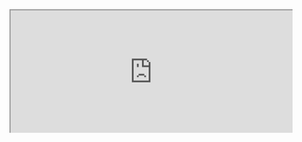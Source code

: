 
<div style=" width: 100%; height:220;overflow: hidden; "><iframe src="https://widget.pkmer.cn/free/ColorfulClock?user=a2e5899e-975e-4457-afd4-ec3ff7dcbc90&font-color=%2300FFFFFF&ring-color-1=%23FFFF00FF&ring-color-2=%233700FFFF&ring-color-3=%23FF0008FF&ring-color-4=%2300FF1AFF&lang=zh-cn" allow="fullscreen" style=" height: 100%; width: 100%;"></iframe></div>
